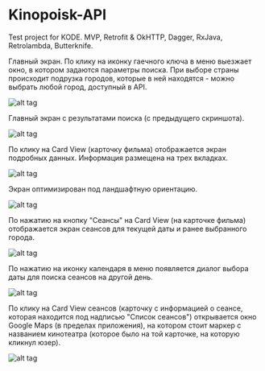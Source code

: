 # Kinopoisk-API
Test project for KODE. MVP, Retrofit &amp; OkHTTP, Dagger, RxJava, Retrolambda, Butterknife.

Главный экран. По клику на иконку гаечного ключа в меню выезжает окно, в котором задаются параметры поиска. При выборе страны происходит подрузка городов, которые в ней находятся - можно выбрать любой город, доступный в API.

![alt tag](https://pp.vk.me/c836324/v836324397/bd05/Z2zV9zoecBg.jpg)

Главный экран с результатами поиска (с предыдущего скриншота).

![alt tag](https://pp.vk.me/c836324/v836324397/bd0d/47Xx_zumyFE.jpg)

По клику на Card View (карточку фильма) отображается экран подробных данных. Информация размещена на трех вкладках.

![alt tag](https://pp.vk.me/c836324/v836324397/bd15/5SOEwKFA66o.jpg)

Экран оптимизирован под ландшафтную ориентацию.

![alt tag](https://pp.vk.me/c836324/v836324397/bd1c/pcHgT2CuSQA.jpg)

По нажатию на кнопку "Сеансы" на Card View (на карточке фильма) отображается экран сеансов для текущей даты и ранее выбранного города.

![alt tag](https://pp.vk.me/c836324/v836324397/bd24/3Z1W2x0wt9o.jpg)

По нажатию на иконку календаря в меню появляется диалог выбора даты для поиска сеансов на другой день.

![alt tag](https://pp.vk.me/c836324/v836324397/bd2c/01b8kl_sBk8.jpg)

По клику на Card View сеансов (карточку с информацией о сеансе, которая находится под надписью "Список сеансов") открывается окно Google Maps (в пределах приложения), на котором стоит маркер с названием кинотеатра (которое было на той карточке, на которую кликнул юзер).

![alt tag](https://pp.vk.me/c836324/v836324397/bd34/jNHLmu_Ne8E.jpg)
